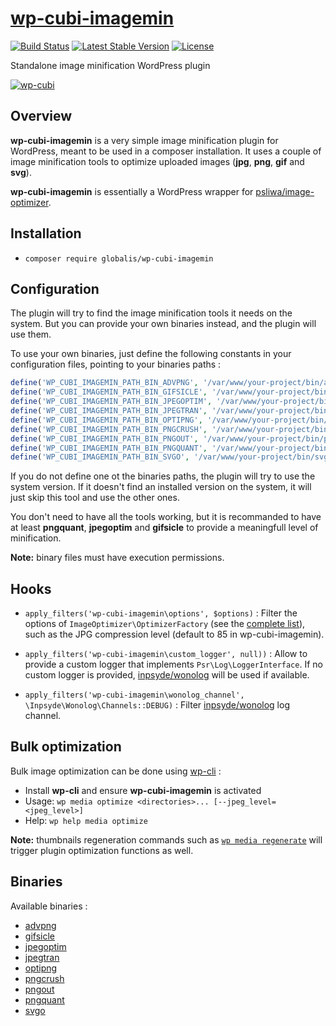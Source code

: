 # [wp-cubi-imagemin](https://github.com/globalis-ms/wp-cubi-imagemin)

[![Build Status](https://travis-ci.org/globalis-ms/wp-cubi-imagemin.svg?branch=master)](https://travis-ci.org/globalis-ms/wp-cubi-imagemin)
[![Latest Stable Version](https://poser.pugx.org/globalis/wp-cubi-imagemin/v/stable)](https://packagist.org/packages/globalis/wp-cubi-imagemin)
[![License](https://poser.pugx.org/globalis/wp-cubi-imagemin/license)](https://github.com/globalis-ms/wp-cubi-imagemin/blob/master/LICENSE.md)

Standalone image minification WordPress plugin

[![wp-cubi](https://github.com/globalis-ms/wp-cubi/raw/master/.resources/wp-cubi-500x175.jpg)](https://github.com/globalis-ms/wp-cubi/)

## Overview

**wp-cubi-imagemin** is a very simple image minification plugin for WordPress, meant to be used in a composer installation. It uses a couple of image minification tools to optimize uploaded images (**jpg**, **png**, **gif** and **svg**).

**wp-cubi-imagemin** is essentially a WordPress wrapper for [psliwa/image-optimizer](https://github.com/psliwa/image-optimizer).

## Installation

- `composer require globalis/wp-cubi-imagemin`

## Configuration

The plugin will try to find the image minification tools it needs on the system. But you can provide your own binaries instead, and the plugin will use them.

To use your own binaries, just define the following constants in your configuration files, pointing to your binaries paths :

```php
define('WP_CUBI_IMAGEMIN_PATH_BIN_ADVPNG', '/var/www/your-project/bin/advpng');
define('WP_CUBI_IMAGEMIN_PATH_BIN_GIFSICLE', '/var/www/your-project/bin/gifsicle');
define('WP_CUBI_IMAGEMIN_PATH_BIN_JPEGOPTIM', '/var/www/your-project/bin/jpegoptim');
define('WP_CUBI_IMAGEMIN_PATH_BIN_JPEGTRAN', '/var/www/your-project/bin/jpegtran');
define('WP_CUBI_IMAGEMIN_PATH_BIN_OPTIPNG', '/var/www/your-project/bin/optipng');
define('WP_CUBI_IMAGEMIN_PATH_BIN_PNGCRUSH', '/var/www/your-project/bin/pngcrush');
define('WP_CUBI_IMAGEMIN_PATH_BIN_PNGOUT', '/var/www/your-project/bin/pngout');
define('WP_CUBI_IMAGEMIN_PATH_BIN_PNGQUANT', '/var/www/your-project/bin/pngquant');
define('WP_CUBI_IMAGEMIN_PATH_BIN_SVGO', '/var/www/your-project/bin/svgo');
```

If you do not define one ot the binaries paths, the plugin will try to use the system version. If it doesn't find an installed version on the system, it will just skip this tool and use the other ones.

You don't need to have all the tools working, but it is recommanded to have at least **pngquant**, **jpegoptim** and **gifsicle** to provide a meaningfull level of minification.

**Note:** binary files must have execution permissions.

## Hooks

- `apply_filters('wp-cubi-imagemin\options', $options)` : Filter the options of `ImageOptimizer\OptimizerFactory` (see the [complete list](https://github.com/psliwa/image-optimizer#configuration)), such as the JPG compression level (default to 85 in wp-cubi-imagemin).

- `apply_filters('wp-cubi-imagemin\custom_logger', null))` : Allow to provide a custom logger that implements `Psr\Log\LoggerInterface`. If no custom logger is provided, [inpsyde/wonolog](https://github.com/inpsyde/Wonolog) will be used if available.

- `apply_filters('wp-cubi-imagemin\wonolog_channel', \Inpsyde\Wonolog\Channels::DEBUG)` : Filter [inpsyde/wonolog](https://github.com/inpsyde/Wonolog) log channel.

## Bulk optimization

Bulk image optimization can be done using [wp-cli](http://wp-cli.org/) :

- Install **wp-cli** and ensure **wp-cubi-imagemin** is activated
- Usage: `wp media optimize <directories>... [--jpeg_level=<jpeg_level>]`
- Help: `wp help media optimize`

**Note:** thumbnails regeneration commands such as [`wp media regenerate`](https://developer.wordpress.org/cli/commands/media/regenerate/) will trigger plugin optimization functions as well.

## Binaries

Available binaries :

- [advpng](https://github.com/imagemin/advpng-bin/tree/master/vendor)
- [gifsicle](https://github.com/imagemin/gifsicle-bin/tree/master/vendor)
- [jpegoptim](https://github.com/imagemin/jpegoptim-bin/tree/master/vendor)
- [jpegtran](https://github.com/imagemin/jpegtran-bin/tree/master/vendor)
- [optipng](https://github.com/imagemin/optipng-bin/tree/master/vendor)
- [pngcrush](https://github.com/imagemin/pngcrush-bin/tree/master/vendor)
- [pngout](https://github.com/imagemin/pngout-bin/tree/master/vendor)
- [pngquant](https://github.com/imagemin/pngquant-bin/tree/master/vendor)
- [svgo](https://github.com/svg/svgo/tree/master/bin)

